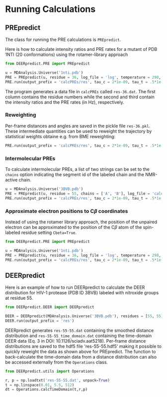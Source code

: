 # Running Calculations

## PREpredict

The class for running the PRE calculations is `PREpredict`.

Here is how to calculate intensity ratios and PRE rates for a mutant of PDB 1NTI (20 conformations) using the rotamer-library approach

~~~ python
from DEERpredict.PRE import PREpredict

u = MDAnalysis.Universe('1nti.pdb')
PRE = PREpredict(u, residue = 36, log_file = 'log', temperature = 298, atom_selection = 'H')
PRE.run(output_prefix = 'calcPREs/res', tau_c = 2*1e-09, tau_t = .5*1e-9, delay = 10e-3, r_2 = 10, wh = 750)
~~~

The program generates a data file in `calcPREs` called `res-36.dat`. The first column contains the residue numbers while the second 
and third contain the intensity ratios and the PRE rates (in Hz), respectively.

### Reweighting

Per-frame distances and angles are saved in the pickle file `res-36.pkl`. These intermediate quantities can be used to reweight the trajectory
by statistical weights obtaine e.g. from BME reweighting:

~~~ python
PRE.run(output_prefix = 'calcPREs/res', tau_c = 2*1e-09, tau_t = .5*1e-9, delay = 10e-3, r_2 = 10, wh = 750, weights = weights, load_file = res-36.pkl)
~~~

### Intermolecular PREs

To calculate intermolecular PREs, a list of two strings can be set to the `chains` option indicating the segment id of the labeled chain and the NMR-active chain.

~~~ python
u = MDAnalysis.Universe('3BVB.pdb')
PRE = PREpredict(u, residue = 55, chains = ['A', 'B'], log_file = 'calcPREs/log', temperature = 298, atom_selection = 'N')
PRE.run(output_prefix = 'calcPREs/res', tau_c = 2*1e-09, tau_t = .5*1e-9, delay = 10e-3, r_2 = 10, wh = 750)
~~~

### Approximate electron positions to C$\beta$ coordinates

Instead of using the rotamer library approach, the position of the unpaired electron can be approximated to the position of the C$\beta$ atom of the spin-labeled residue
setting `Cbeta=True`.

~~~ python
from DEERpredict.PRE import PREpredict

u = MDAnalysis.Universe('1nti.pdb')
PRE = PREpredict(u, residue = 36, log_file = 'log', temperature = 298, atom_selection = 'H', Cbeta = True)
PRE.run(output_prefix = 'calcPREs/res', tau_c = 2*1e-09, tau_t = .5*1e-9, delay = 10e-3, r_2 = 10, wh = 750)
~~~


## DEERpredict

Here is an example of how to run DEERpredict to calculate the DEER distribution for HIV-1 protease (PDB ID 3BVB) labeled with nitroxide groups at residue 55.

~~~ python
from DEERpredict.DEER import DEERpredict

DEER = DEERpredict(MDAnalysis.Universe('3BVB.pdb'), residues = [55, 55], chains=['A', 'B'], log_file = 'log', temperature = 298 )
DEER.run(output_prefix = 'res')
~~~

DEERpredict generates `res-55-55.dat` containing the smoothed distance distribution and `res-55-55_time_domain.dat` containing the time-domain 
DEER data (Eq. 3 in DOI: 10.1126/sciadv.aat5218).
Per-frame distance distributions are saved to the hdf5 file 'res-55-55.hdf5' making it possible to quickly reweight the data as shown above for PREpredict.
The function to back-calculate the time-domain data from a distance distribution can also be accessed externally from the `Operations` class.

~~~ python
from DEERpredict.utils import Operations

r, p = np.loadtxt('res-55-55.dat', unpack=True)
t = np.linspace(0.01, 5.5, 512)
dt = Operations.calcTimeDomain(t,r,p)
~~~
